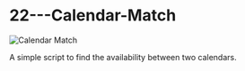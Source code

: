 # 22---Calendar-Match

![Calendar Match](https://user-images.githubusercontent.com/83606701/139321845-e1d0d19b-5837-414e-b921-1ad541c11667.PNG)

A simple script to find the availability between two calendars.
